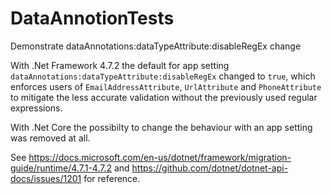 # DataAnnotionTests
Demonstrate dataAnnotations:dataTypeAttribute:disableRegEx change

With .Net Framework 4.7.2 the default for app setting `dataAnnotations:dataTypeAttribute:disableRegEx` changed to `true`, which enforces users of `EmailAddressAttribute`, `UrlAttribute` and `PhoneAttribute` to mitigate the less accurate validation without the previously used regular expressions.

With .Net Core the possibilty to change the behaviour with an app setting was removed at all.

See https://docs.microsoft.com/en-us/dotnet/framework/migration-guide/runtime/4.7.1-4.7.2 and https://github.com/dotnet/dotnet-api-docs/issues/1201 for reference.
